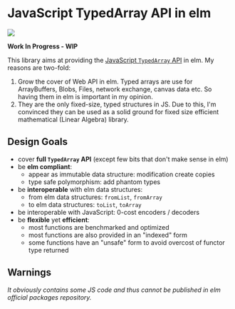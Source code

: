 # JavaScript TypedArray API in elm

[![][badge-license]][license]

**Work In Progress - WIP**

This library aims at providing the
[JavaScript `TypedArray` API][typed-array] in elm.
My reasons are two-fold:

1. Grow the cover of Web API in elm.
Typed arrays are use for ArrayBuffers, Blobs, Files, network exchange,
canvas data etc. So having them in elm is important in my opinion.
2. They are the only fixed-size, typed structures in JS. Due to this,
I'm convinced they can be used as a solid ground for fixed size
efficient mathematical (Linear Algebra) library.


[badge-license]: https://img.shields.io/badge/license-MPL--2.0-blue.svg?style=flat-square
[license]: https://www.mozilla.org/en-US/MPL/2.0/
[typed-array]: https://developer.mozilla.org/en-US/docs/Web/JavaScript/Typed_arrays


## Design Goals

 * cover **full `TypedArray` API** (except few bits that don't make sense in elm)
 * be **elm compliant**:
   * appear as immutable data structure: modification create copies
   * type safe polymorphism: add phantom types
 * be **interoperable** with elm data structures:
   * from elm data structures: `fromList`, `fromArray`
   * to elm data structures: `toList`, `toArray`
 * be interoperable with JavaScript: 0-cost encoders / decoders
 * be **flexible** yet **efficient**:
   * most functions are benchmarked and optimized
   * most functions are also provided in an "indexed" form
   * some functions have an "unsafe" form to avoid overcost of functor type returned


## Warnings

_It obviously contains some JS code and thus cannot be published
in elm official packages repository._
